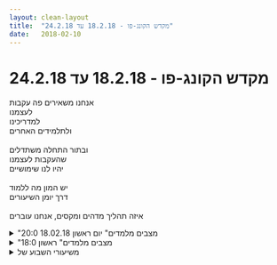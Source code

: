 ```yaml
---
layout: clean-layout
title:  "מקדש הקונג-פו - 18.2.18 עד 24.2.18"
date:   2018-02-10
---
```

# מקדש הקונג-פו - 18.2.18 עד 24.2.18 
אנחנו משאירים פה עקבות<br> לעצמנו<br> למדריכינו<br> ולתלמידים האחרים<br> <br> ובתור התחלה משתדלים<br> שהעקבות לעצמנו<br> יהיו לנו שימושיים<br> <br> יש המון מה ללמוד<br> דרך יומן השיעורים<br> <br> איזה תהליך מדהים ומקסים, אנחנו עוברים

<details>
                    <summary>"מצבים מלמדים" יום ראשון 18.02.18 20:0</summary>
                    שיעורי הרשמי מתחיל בערך ב 19:25<br> הנחיה לחוש את הגוף<br> הנאה מחישת הגוף ואפשור תנועה נעימה<br> <br> תרגול אגרוף הצידה<br> בעיטה לפלג הגוף העליון<br> מכה צידית לאיזור האף<br> בעיטנ נמוכה הצידה<br> <br> להרגיש את הגוף<br> <br> תנועות ראשונות מפורמת חמש החיות<br> דגש על אפשור והנאה מהנשימה<br> <br> בישיבה<br> עיניים פקוחות<br> להיות ערים לסביבה<br> החיצונית והפנימית<br> בלי לחפש פרטים<br> להנות<br> <br> ישיבה קרובה יותר<br> להביט זה בעיניו של זה ולחוש את כח היצירה האחד של השני<br> בעיניים עצומות לחוש את כח היצירה של עצמנו.<br> <br> שיעורי הרשמי מסתיים ב 19:55<br> <br> <br>
                  </details><details>
                    <summary>"מצבים מלמדים" ראשון 18:0</summary>
                    שעת התחלה 17:38<br> <br> המשך עבודה על פורמת סאן צ׳אן 1 <br> הרגשת הגוף.<br> מתיחות וחימום הגוף .<br> זמן שלי, עושה כרצוני פנוי, וחמלה <br> תרגול נוסף של פורמות<br> המשך הרגשת הגוף בפוזציה של שכיבה. העננים היו מרתקים. <br> נגיעה קלה בעבודת אינסוף.<br> <br> ריב הגיע<br> עבודה מיטיבה לי ולסובבים. <br> <br> פורמות, שילוב בקרב. <br> עובדים על פורמה ובודקים מה מתוכה יכול לעזור לי בסיטואציה של קרב. <br> סוגים שונים של קרבות עם התבוננויות שונות.<br> <br> נשימה שני תחומים :<br> נטורל ומנוהל . <br> קרב עם התבוננות בתחומי הנשימה, אין חובה הנשימה תשתנה.<br> <br> איחול להמשך הערב, להנות מהזמן הפנוי שלי. <br> להזכר ולהנות למשך כל השבוע. <br> סיום שיעור 20:00<br> <br>
                  </details><details>
                    <summary>משיעורי השבוע של</summary>
                    
                  </details><details>
                    <summary>> > א' 18.2.2018 - "מצבים מלמדים</summary>
                    כל רמה בתרגילים היום בלטה לי ושירתה אותי מאוד לכשעצמה. בעצם הגדרת מסגרות העבודה היה בשבילי המון, בכניסה אליהן ובשהות בהן היה המון, במה שעשיתי בתוכן והפקתי מהן היה המון, כאילו כל דבר הספיק לכשעצמו ויכולתי להיות שליו לגמרי לגבי מה ש&quot;מעליו&quot;/&quot;בתוכו&quot; (הרגשתי שכבר קיבלתי המון, כך שמה שאקבל ממנו כבר יהיה ערך מוסף), וזה איפשר לי איכשהו להשיג יותר.<br> <br> מתוך החלק הראשון (עם דרור, בגן פייבל):<br> + הסתכלות בהישגים שלי עד כה מנקודת מבט שמאפשרת לזהות אותם (בלי ללכת שולל אחרי זה שמצבי הנוכחי נראה לי כאילו היה ככה מאז ומעולם, גם אם הוטב בהרבה בדקות האחרונות, בשעה האחרונה, בימים האחרונים, וכן הלאה).<br> + הרחבת התפישה שלי את הרגע הלימודי שאני נמצא בו מתחום &quot;השיעור שלי&quot; לרגע שכולל בו את השיעורים של אנשים סביבי, לאו דווקא עכשיו (דרור, בועז, יניב, עדי, אני, ישי, בן – אנשים שמעורבים ברגע לימודי שמשכו בין סביבות חמש, חמש וחצי לעשר, אחת עשרה). שידור טוב לכל מי שנמצא בו.<br> בשלב יותר מאוחר בשיעור חזרתי על התרגיל הזה בנוסח רחב יותר, לגבי &quot;רגע&quot; רחב יותר ואנשים נוספים.<br> אני כתחנת שידור-טוב ניידת בעולם, בכל מקום שאני נמצא בו.<br> + סינרגיה של פורמות וקרב.<br> אנחנו מתרגלים פורמה (אותה פורמה, כל אחד לעצמו איך שהוא רוצה – את כולה, מקטעים ממנה, מה שבא). כשאחד מאיתנו רוצה לתרגל משהו מתוכה בסיטואציית קרב, הוא קורא &quot;קרב&quot; ומגדיר את סוג הקרב, ואנחנו נכנסים לקרב כזה (יצא שהשתמשנו בקרבות מלאים ובקרבות ידיים). כשהוא שבע רצון מההתנסות, הוא מכריז &quot;פורמה&quot; ואת כינוי הפורמה שנתרגל עכשיו.<br> [ההסטה/חבטה מעלה מהפורמה הראשונה, הפתיחה לשני הצדדים מתחילת הפורמה החמישית, ההסטה בזרוע אחת וחבטה בשניה מהפורמה השישית, משיכת השיער/הקודקוד והחבטה מהפורמה השלישית, ה&quot;מסגרת&quot; הזאת מסוף &quot;אגרוף ארוך&quot; הראשונה שדומה ל&quot;נחש&quot; מ&quot;חמש החיות&quot;]<br> + תחומי נשימה כלליים - זה שהגוף מנהל בלי התערבותי (על שלל צורותיו), וזה שיש לי יד בניהולו (נשימה לבטן, תרגילי פראניימה, וכן הלאה). תוך כדי קרב השתמשנו מדי פעם בכינויים שהמצאנו לפני כן, כדי להסב את תשומת ליבנו לאחד מהם (בלי קשר לאופן הנשימה הנוכחי ובלי כוונה להתערב במה שכל אחד עשה באותו רגע - רק תשומת לב).<br> + נקודות תורפה – תוך כדי קרב, ער למפת נקודות התורפה המשתנה אצלו ואצלי, מנצל את אלו שלו, מגן על אלו שלי (או משפר את המפה).<br> הקרבות האלה שימשו אותי כמן מרחב איסוף וניסוי שכזה לדגשים העיקריים שקיבלתי במהלך השיעור עד כה (מה אני רוצה לנסות / במה אני רוצה להתיימן, הנשימה, נקודות התורפה)<br> + הזמן, לשירותי.<br> + עובד של עצמי.<br> <br> מתוך החלק השני (עם יניב ובועז, ליד בית אסיה):<br> + סקירה: מדי שביעות-הרצון הנוכחית של כל אחד מאיתנו, מהתקדמותו עד כה היום בלחימה, תנועה, בריאות, הגשמה, אושר ולמידה. הסתבר ששלושתנו פחות או יותר מסונכרנים בכולם, זה הניח את דעתי שכל אחד מאיתנו יכול לקדם את שלושתנו כרצונו וזה יבוא לכולנו בטוב, ומכאן ואילך כל אחד מאיתנו יכול היה לחטוף את שלושתנו ולקדם אותנו במה שהוא רוצה.<br> + תפיסה והתחמקות בעיניים פקוחות, אחד תופס (בעזרת הידיים), שניים נתפסים (ויכולים להסיט הגעות אליהם בעזרת הידיים, בלי שייחשבו תפוסים). כל תנועונת שהתחמקתי ממנה וכל פיפס זמן שהצלחתי לא להיתפס בו בלטו לי מאוד היום.<br> + &quot;הזזות&quot; ו&quot;הוצאות אל מחוץ לשטח&quot; בין שניים, השלישי צופה ומונה להם שלושים שניות. אינטראקציות מרתקות, במיוחד כשניסינו לסלק זה את זה מתוך השטח. התעכבנו על אופני שליטה-באחר שהתבררו יעילים במיוחד.<br> + אחד קובע לשניים האחרים איזה סוג קרב ינהלו, ובמסגרתו הם מנסים להתנהל היטב עם מפות נקודות התורפה שלהם. (&quot;ידיים&quot; מול &quot;רגליים&quot; היתה סביבה מאתגרת ומועילה במיוחד בשבילי במסגרת הזאת.)<br> + שיפור האושר באמצעות חופש, הנאה, ואיפשור. מי שרוצה יכול להזכיר לנו אחד משלושתם, ולמקד אותנו באיזשהו אופן בתחום הזה. (זמן קצר אחרי תחילת העבודה הזאת בדקתי ומצאתי את עצמי מאושר. תכלס שכחתי בדיוק אז שלזה אני מכוון, והופתעתי. קטעים אתי.)<br> + טכניקות למידה. פשוט הזכרנו טכניקות למידה שאנחנו מכירים, ולפעמים שוחחנו עליהן או הרחבנו לגביהן. [כמה מהן: באיזה תחום אני במיוחד פתוח כרגע, ולהיכנס משם; מה אני נוטה פחות לתרגל או למה יש לי התנגדות, ולהיכנס משם; לנסות להשיג קצת יותר, בכל סיטואציה.]<br> + כל אחד מאיתנו מצא משהו שהוא אוהב ונהנה ממנו, וסיפר עליו.<br> הסתכלנו בהתיימנות שנדרשה לנו כדי להגיע למצב הזה. לא תמיד זה היה ככה בנושא הזה.<br> כל אחד מצא משהו שהיה רוצה לאהוב וליהנות ממנו באותה מידה, וסיפר עליו מנקודת המבט הזאת (בהשראת השיתוף הראשון).<br> כיף מאוד, ואינשאללה מועיל מאוד.<br> <br> מתוך החלק השלישי (עם בועז):<br> + בבדיקה חוזרת של מדי שביעות הרצון שלנו (כמו בתחילת החלק השני), התברר שאצל שנינו חלקם התמלא ובשאר אפשר עוד קצת. גם הפעם היינו כמעט לגמרי מסונכרנים זה עם זה.<br> מצאנו דברים ששיפורם תורם בכל התחומים באופן משמעותי [אני בעמדת הבריאה שלי; עושה את הכי טוב שלי; עושה את חלקי הקטן, ומניח לעולם להמשיך משם..]<br> + לא היה לגמרי ברור לנו מההנחיות, בידי מי סיום השיעור שלנו. עשינו על זה מועצת, והמשכנו בשיעור עוד קצת – עד כמה דקות אחרי עשר, שעה פחות או יותר בטוחה לסגור בה את הבאסטה בעצמנו. (בדיעבד, אולי סיבוב באזור כדי לוודא אם בן וישי לא בשיעור באחת הפינות היה יכול להיות במקום.)<br> + שבע דקות ישיבה בשקט, כשאני חי בשלום עם כל מה שדוחק בי (רעב, אי וודאות, שביעות רצון, אחריות לגורל האומה, מספיק ודי לי) ויודע שאני יכול גם הרבההה יותר.<br> + ברכת שיעור יום ראשון נהדרת לשאר היום ולשבוע שלי.<br> <br> משש וחצי עד עשר ומשהו.
                  </details><details>
                    <summary>> > > > בעצ</summary>
                    לגבי &quot;בדיעבד, אולי סיבוב באזור כדי לוודא אם בן וישי לא בשיעור באחת הפינות היה יכול להיות במקום&quot;,<br> בעצם עשיתי סיבובון כזה, רק שהוא לא כיסה את כל השטח שהיו עשויים להיות בו.
                  </details><details>
                    <summary>> > > > הנחיות סיום השיעו</summary>
                    ההנחיות הסתיימו ב: &quot;...מאתר את השאר &#39;באיזור של בין הבניינים&#39; ואז ממשיך את השיעור של עצמו ושל השאר...&quot;<br><br><table width='70%' cellpadding='0' cellspacing='0' bgcolor='#C6C7C6'><tr><td height='1'></td></tr></table><br><b>מדברים על מדיטציה:</b> <a href="http://forums.tapuz.co.il/meditation" target="_blank">http://forums.tapuz.co.il/meditation</a><br/><br/>לומדים את אמנות המדיטציה: <a href="http://www.ThePracticalMeditation.com" target="_blank" rel=nofollow>www.ThePracticalMeditation.com</a><br/>לומדים את אמנות היכולת: <a href="http://www.MagicalChanging.com" target="_blank" rel=nofollow>www.MagicalChanging.com</a>
                  </details><details>
                    <summary>> > > > > > </summary>
                    או ליתר דיוק (פירוט של כל מחרוזת המלים שחתמה את ההנחיות): &quot;מאתר את השאר &#39;באיזור של בין הבניינים&#39; ואז ממשיך את השיעור של עצמו ושל השאר <b>שם</b>. המיקוד שם הוא &#39;<b>חיים חדשים</b>&#39;.&quot;<br><br><table width='70%' cellpadding='0' cellspacing='0' bgcolor='#C6C7C6'><tr><td height='1'></td></tr></table><br><b>מדברים על מדיטציה:</b> <a href="http://forums.tapuz.co.il/meditation" target="_blank">http://forums.tapuz.co.il/meditation</a><br/><br/>לומדים את אמנות המדיטציה: <a href="http://www.ThePracticalMeditation.com" target="_blank" rel=nofollow>www.ThePracticalMeditation.com</a><br/>לומדים את אמנות היכולת: <a href="http://www.MagicalChanging.com" target="_blank" rel=nofollow>www.MagicalChanging.com</a>
                  </details><details>
                    <summary>> > > > > > > > כן , זה ה"שם</summary>
                    או ליתר דיוק ההדגשה שלו, <b>שם</b>, שגרמה לי להתעכב עליו גם בהקשר הזה.
                  </details><details>
                    <summary>> > > > > > > > > > למה</summary>
                    <br><br><table width='70%' cellpadding='0' cellspacing='0' bgcolor='#C6C7C6'><tr><td height='1'></td></tr></table><br><b>מדברים על מדיטציה:</b> <a href="http://forums.tapuz.co.il/meditation" target="_blank">http://forums.tapuz.co.il/meditation</a><br/><br/>לומדים את אמנות המדיטציה: <a href="http://www.ThePracticalMeditation.com" target="_blank" rel=nofollow>www.ThePracticalMeditation.com</a><br/>לומדים את אמנות היכולת: <a href="http://www.MagicalChanging.com" target="_blank" rel=nofollow>www.MagicalChanging.com</a>
                  </details><details>
                    <summary>> > > > > > > > > > > > כ</summary>
                    אם זה אמור להיות דווקא שם, ייתכן שמישהו אמור למצוא אותנו דווקא שם. ואם מישהו אמור למצוא אותנו דווקא שם, אולי המישהו אמור להתערב לנו בשיעור. ואם אף אחד לא התערב, אולי זה כי לא התערב <b>עדיין</b>.
                  </details><details>
                    <summary>> > > > > > > > > > > > > > </summary>
                    ומה אתה לומד מזה, כשאתה רואה ככה את המחשבות האלה מהצד, ביחד עם השפעת התכתובת שלנו עכשיו וכו&#39;?<br><br><table width='70%' cellpadding='0' cellspacing='0' bgcolor='#C6C7C6'><tr><td height='1'></td></tr></table><br><b>מדברים על מדיטציה:</b> <a href="http://forums.tapuz.co.il/meditation" target="_blank">http://forums.tapuz.co.il/meditation</a><br/><br/>לומדים את אמנות המדיטציה: <a href="http://www.ThePracticalMeditation.com" target="_blank" rel=nofollow>www.ThePracticalMeditation.com</a><br/>לומדים את אמנות היכולת: <a href="http://www.MagicalChanging.com" target="_blank" rel=nofollow>www.MagicalChanging.com</a>
                  </details><details>
                    <summary>> > > > > > > > > > > > > > > > קוים מקבילי</summary>
                    בעיקר נעים לי לזהות (עכשיו, והיה כך גם אז) שהתהייה הזאת לא הוסוותה כלא-חשובה או כחשובה-מדי אלא היתה קו נוסף, גלוי, מקביל, שלא החליף את ההסתכלות שלנו בנו ובשיעורים שלנו בציפייה לאיזה דאוס אקס מכינה - אלא צורף אליה והועיל לה. לא היתה לי הרגשה שללא התערבות &quot;מבחוץ&quot; השיעור שלנו יהיה לא שלם, לו היתה כזאת היתה מן הסתם משמחת ומועילה.. מן גישה ריאלית ומיטיבה שכזאת.<br> ומלבד זה, ספקולציות נעימות. האם היה מועיל לו בדקתי את כל השטח? האם היה מועיל יותר לשאול כשקיבלתי את ההנחיות או לא לשאול? האם היתה צפויה התערבות כזאת והתבררה כלא מתאימה (או לא נחוצה כי ממילא סיפקנו לעצמנו מה שהיתה אמורה לאפשר)? האם זה היה מצב מתוכנן? אם כן ואם לא, איך זה קשור ל&quot;חיים חדשים&quot;? איך זה קשור ל&quot;מצבים מלמדים&quot;?..<br>
                  </details><details>
                    <summary>> > ב' 19.2.2018 - "עוד שיפורים</summary>
                    (בעיקר עם רפאל)<br> <br> <b>סביבות עבודה מרפאות</b><br> דגש שנתנו לעצמנו בהתחלה בקרב ידיים, ומילא כבר את מה שעשינו גם בהמשך השיעור, גם בלי התייחסות מפורשת אליו.<br> <br> <b>האופן שבו אני תופש את עצמי ואת מה שמבקש ריפוי אצלי</b><br> ה&quot;תמונות&quot; השונות שאני יכול להשתמש בהן, והאפקטים השונים שהן יוצרות אצלי. (תמונה מערבית, תמונה סינית, תמונה שנוצרת מנסיוני והיכרותי עם עצמי ועם אחרים..)<br> <br> <b>אני היוצר, אני המנהל</b><br> מנגנון-הניהול שאני משתמש בו; &quot;דמות המנהל&quot; החיצונית והפנימית; שימוש בדמויות אחרות מוכרות לי ובערכים שאני מייחס להתנהלותן; אני כעובד של עצמי; מינימום האיכות הניהולית (תקשורת, רמת אנרגיה, וכן הלאה) שאני לא מרשה לעצמי לרדת ממנה; החופש להיות בטטה (בלי לפגוע ברמה הניהולית הבסיסית); ההתבטאות של האיכות הזאת בכל תחום (למשל בתחומי שש האמנויות) והאופן שבו הם מאוחדים על-ידה..<br> <br> <b>שדרוג תנועתי משמעותי דרך שדרוגון תנועתי ספציפי</b><br> השתמשתי בירידה האיטית אל הקרקע בזמן גלגול כבמכוון.<br> מגיע אל הקרקע בלי להילחם בה בדרך; ירידה דרך צד הזרוע וירידה דרך הכתף; נקודות ייחוס (&quot;נקודת האפס&quot; שלי בעמידה פשוטה, הכיוונים ביחס אליה, הגרוויטציה); המדשאה (המשולשת בדרום גן העצמאות, שמשקיפה על הים – שמאלה מייד מעבר לגשר ולמדרכה) כמזרון ענק ידידותי, שהשיפועים השונים בו משמשים אותי לכל מני נסיונות; גלגולים אחורה בירידה בסיוע הגרוויטציה, ובעלייה בלי הסיוע הזה (סופר מלמד. תפקיד הרגליים, תפקיד הכתף..); התחלה מכריעה כשרגל אחת &quot;שכובה&quot; מאחורי, מכריעה פשוטה (כמו ישיבה בדואית), מעמידה; הצד שאני נוטה לתרגל, והצד האחר ויכולותיו שפחות נחקרו; גלגלונים כשער נהדר לזה – גישות שונות עם הזרוע שמגיעה ראשונה, גלגלונים בירידה (הפחיד בהתחלה), גם לכיוון הפחות מתורגל, כמה אני אוחז בדמות המתגלגלת הזאת ובסביבה, לאן אני מכוון להגיע עם הרגליים..<br> <br> <b>שיפור רמת הקרב שלי</b><br> העלינו פרמטרים לשיפור<br> על שולחן עץ (כולל הספסלים שלו): קרב ידיים, ואז התגוששות שמטרתה סילוק השני לדשא (בזהירות המתחייבת); קרב מלא (כבר לא על השולחן) לבחינת הפרמטרים השונים ושיפורם; שימוש בקרב גם כדי לשפר סיטואציית חיים טעונת-שיפור כלשהי.<br> <br> <b>שיפור היכולת שלי להגשים כל מה שאני רוצה</b><br> אני יכול לחלק את החיים שלי ל&quot;פרוייקטים&quot; ולוודא שאני מזין כל אחד מהם כמו שמגיע לו, משאיר לו / מפנה אליו די אנרגיה. מפה פשוטה ומאפשרת.<br> שינוע פרוייקט &quot;בחירה, הצבה, הגשמה&quot; אישי ומשותף להעלאת רמתנו בזה, כולל תיאום הפעולות הראשונות לשבוע הקרוב.<br> <br> ברכה להמשך היום והשבוע.<br> כולל תנועת הברכה, שהשתמשתי בה כדי להגיש את מה שהשגתי עד כה לי שממשיך הלאה.<br> <br> משבע וחצי עד עשרים לאחת עשרה.
                  </details><details>
                    <summary>> > ד' 21.2.2018 - "מיקוד אנטי-ערפל</summary>
                    <b>עוד שיפורון באמנות ההזמנה</b><br> מרתק לראות התקדמויות משיעור לשיעור (אצלי ואצל אחרים) כשאני חוזר לאותם דגשים שוב ושוב, במקרה הזה &quot;נקודות תורפה&quot; בזמן קרב ידיים מהמקום עם דרור (הסתכלתי בזה ביני לביני, זה לא היה דגש לעבודה של שנינו או משהו)<br> <br> <b>שיפור הראייה</b><br> + האם נדרש לי איזה אֵמון מיוחד ביכולת שלי לשפר את הראייה?<br> לא פחות ולא יותר מכלפי סוגי אִימון אחרים. שיפור הראייה לא יותר מיסטי/לא-נגיש משיפור הגמישות, נגיד - צריך לשפר אותה (נכון), והיא תשתפר.<br> התפישה שלי את הראייה שלי כדבר קבוע או מידרדר שאין לי אפשרות לשפר אותו, היא לא בדיוק שלי - זאת התפישה השגורה בסביבתי כלפי מערכת הראייה, ואימצתי אותה כמו שאימצתי שפע תפישות סביבתיות אחרות.<br> + מערכת שיחסית קל לשדרג אותה, בגלל זעירותה ורגישותה.<br> + יש כל מני שערי כניסה (שיפורים פיזיים, שיפור הטיפול בקלט)<br> + דרושה עבודה עדינה מאוד (למערכת עדינה מאוד), ובפיקוח.<br> + אינטגרציה של תרגילים מועילים, נגישים, מהנים, ביום שלי. למצוא כאלה (למשל זה של להרגיע את העיניים ולהרחיב את שדה הראייה / את המודעות לשדה יותר רחב), ולשבץ אותם (למשל כשאני יוצא מהבית) עד שאין לי צורך בשיבוץ-במיוחד שלהם.<br> <br> <b>שימוש בסיטואציית סוף השיעור ביום ראשון ובטקסט ההנחיות שקדם לשיעור</b><br> א. &quot;סבכנים&quot;<br> משפר את היכולת שלי לזהות סבכנים פנימיים שמציעים לי את עצמם, לפעמים בדמויות מפתות, משכנעות. (תרגיל כיפי לשיפור ההבחנה בתופעה הזאת כשהיא מופיעה אצלי: מישהו נותן הנחייה תנועתית פשוטה, האחרים מעלים ישר שאלות אבסורדיות לגבי זה.)<br> שלב מוקדם שבו אני כבר מזהה סבכן כזה, אבל זה עוד לא בהכרח פוטר אותי מהשפעותיו (למשל - הנחיה שאני מרגיש שמשהו בי מסבך ונותן לה שני פירושים אפשריים). אני יכול להתייעץ לגבי כאלה.<br> שלב יותר מתקדם, שבו כשאני מזהה סבכן שכזה אני אומר לו לא-תודה, או מטפל בו אם זה מועיל - בכל אופן לא קונה את מה שהוא מוכר.<br> <br> ב. כלי עזר<br> + לא מניח לדפוס &quot;מה שקורה בדרך כלל&quot; להפריע לי. (כן, התערבו בשיעורים קודמים שלי. לא, זה לא קשור להנחיות הנוכחיות.)<br> + קורא את ההנחיות בפשטות, בישירות, עם תשומת לב לכל מלה.<br> + מעביר לעצמי את מהותן <b>בשפתי</b>.<br> בלי לשטח אותן, בלי לאבד שום דבר שניסו להעביר - פשוט <b>לא</b> במלים ששימשו לתקשורת ביני לבין מישהו אחר, אלא בשפה האינטימית שבה אני מדבר עם עצמי.<br> ואז הולך על זה - שומט לגמרי את ההנחיות המקוריות ומפעיל אותי באמצעות ההנחיות שלי לעצמי.<br> (את ההנחיות המקוריות אני יכול לשמור לי כרפרנס למקור, שאם שכחתי משהו אוכל לחזור אליהן, כאלה.)<br> + מזהה שמערכת הלימודים פה מתנהלת טוב, לא לוקח עלי תפקידים שהיו מועילים לו התנהלה גרוע.<br> + מתייחס להנחיות לא כאל &quot;האצלת סמכות&quot;, אלא כאל משימות שקיבלתי (לא משנה מטעם מי, מבחינתי הן יכולות להיות ממני).<br> + פועל כיחידה עצמאית שלמה, לפי מטרותי והמשימות שקיבלתי. לומד לזהות &quot;התחשבות&quot; בגורם לא-רלוונטי, ככזו.<br> <br> <b>שימוש בטקסט שאני מכיר בעל פה</b><br> (אם אני מודע.. ..נמצא באיזון)<br> <br> <b>מודעות לאחרים שנמצאים בשיעורים שלהם כרגע</b><br> (בועז ואני ישבנו מתחת לבניין ליד נקודת המפגש, טפטף קצת מפעם לפעם. חגי ואליאור היו ביחד אי שם, ודרור בשלהי השיעור שלו או קצת אחריו)<br> היה כיף לחלוף ליד אליאור וחגי במרפסת העירייה, הם נראו בסביבה שקטה, נעימה.<br> <br> <b>&quot;לנגן על מישהו&quot;</b>, ו<b>&quot;נקודות תורפה&quot;</b><br> כל אחד מאיתנו הפעיל אותנו בשני הנושאים, נתנו לעצמנו את הזמן, ארבע הדרכות נהדרות שיכולות בקלות להימשך ולהתפתח לשיעורים שלמים.<br> <img src="http://www.timg.co.il/tapuzForum/images/Emo70.gif" alt="|!|"> &quot;נגינה&quot;: סימון הוא לא סימון אם הכוונה שעומדת מאחוריו לא ברורה לי; שלוש עוצמות סימון בקרב: &quot;לטיפה&quot;, &quot;טפיחה&quot; ו&quot;מכה&quot;.<br> ציינתי בקול כשלא היתה לי כוונה ברורה כשסימנתי, כשלא הגעתי בעוצמה שהתכוונתי להגיע בה, או כשההגעה שלי היתה רק חלקית כמו שהתכוונתי.<br> <img src="http://www.timg.co.il/tapuzForum/images/Emo70.gif" alt="|!|"> &quot;נקודות תורפה&quot;: מפה חיה<br> במדורג מעבודה מוגבלת בעמידה זה מול זה עד עבודה מלאה בתוך קרב<br> ציינתי &quot;בחרתי מיקום&quot; כשבחרתי לאן להגיע, &quot;בחרתי סימון&quot; כשבחרתי איך להגיע, ואם הגעתי – האם הגעתי כמו שהתכוונתי להגיע.<br> בשלב יותר מתקדם צירפנו את שלושת אלה למלה &quot;עכשיו&quot; (לא בהכרח לציון התקפה שמתרחשת באותה שניה)<br> <img src="http://www.timg.co.il/tapuzForum/images/Emo70.gif" alt="|!|"> &quot;נקודות תורפה&quot;: התקפה עלי היא הזדמנות, ער למפה שלו (בלי תלות בהתקפות שלו דווקא, הן פשוט פותחות אותה)<br> כל הזמן ער לאזורים ספציפיים אצלו (בתי השחי ואזור המפשעה), קולט מייד כשהם נחשפים ומנצל את זה.<br> תקפנו זה את זה בעיקר בשני אופנים מסויימים שבחרנו, שמאלצים את התוקף לחשוף את האזורים האלה.<br> <img src="http://www.timg.co.il/tapuzForum/images/Emo70.gif" alt="|!|"> &quot;נגינה&quot;: טסטים<br> ער למפת האזורים השונים אצלו, לחבטות השונות שרלוונטיות לכל אחד מהם<br> בעבודה מדורגת עד קרב מלא ובתוכו, בזהירות המתחייבת, טסטים על האזורים השונים, תוך ציון מידת ההצלחה להגיע לאן ובאופן שרציתי.<br> <br> <b>שירות, עזרה</b><br> מיטיב עם סביבתי באמת (לא במובן ריצוי שלה)<br> התבטאות החוק &quot;לתת ולקבל&quot; באמנויות השונות<br> שירותים לא בהכרח גלויים או קלים לאיתור (easter eggs)<br> <br> מקצת לשבע עד עשר וקצת.
                  </details><details>
                    <summary>> > ה' 22.2.2018 - "מותר להרפות</summary>
                    <b>אני והסיפור שלי</b><br> <br> <b>תרגול קצרצ&#39;יק של אמנות הלחימה בשטח צר ונמוך</b><br> השתמשתי בלמטה של מתקן משחקים בגן שהיינו בו. זה הספיק בעיקר לתת לי כמה לידים מועילים.<br> <br> <b>שקט</b>:<br> <br> <img src="http://www.timg.co.il/tapuzForum/images/Emo70.gif" alt="|!|"> שימוש בשקט בהשראת השימוש ב-force.<br> <br> <img src="http://www.timg.co.il/tapuzForum/images/Emo70.gif" alt="|!|"> מוצא את השקט בהכל ובכל דבר, מתעגן בו, מתחבר אליו, נעטף בו..<br> מוצא את מה שאינו שקט, ומבחין בשקט באמצעותו (ביחס אליו, בו, סביבו..)<br> <br> <img src="http://www.timg.co.il/tapuzForum/images/Emo70.gif" alt="|!|"> מוצא את השקט בדברים מסויימים (בגוף, בחיים, בשאיפה אלי, בנשיפה ממני, במה שאני מקרין..)<br> <br> <img src="http://www.timg.co.il/tapuzForum/images/Emo70.gif" alt="|!|"> סטירות מהחיים<br> לא חייב אותן, יכול להתנהל בכוונה כך שאקבל מה שנועדו לתת גם בלעדיהן.<br> <br> <img src="http://www.timg.co.il/tapuzForum/images/Emo70.gif" alt="|!|"> לא מזיק לעצמי<br> גם לא באמצעות אי-עשייה מזיקה, איפה שיש כזאת.<br> <br> <img src="http://www.timg.co.il/tapuzForum/images/Emo70.gif" alt="|!|"> מתוך העיגון שלי בשקט, שם לב לדברים בי שמזמנים רעש (על תצורותיהם השונות).<br> <br> <img src="http://www.timg.co.il/tapuzForum/images/Emo70.gif" alt="|!|"> גישה ישירה<br> המסע אל השקט לא חייב להיות ארוך ודרך כל בלגן אפשרי.<br> התמסרות לשקט, אהבה אותו, מייתרות את הצורך בחלק מהרעש שנועד לקרוא לי אליו.<br> <br> <img src="http://www.timg.co.il/tapuzForum/images/Emo70.gif" alt="|!|"> דימוי וחווייה<br> ה<b>דימוי</b> השגור של שקט כייצוג של מוות ושל רעש כייצוג של חיים, הפוך לאיך שהם <b>נחווים</b>:<br> שקט עמוק, מכיל את כל האפשרויות והקולות, מאפשר חיים..<br> רעש שטוח, כאוטי, מייסר, חסר-חיים..<br> <br> <img src="http://www.timg.co.il/tapuzForum/images/Emo70.gif" alt="|!|"> הכל בא מהשקט וחוזר אליו.<br> הכל נובע מהשקט (גם רעש: מה שנובע ישירות מהשקט, עדין ומודע מאוד; מה שנובע מתוך זה - כבר גס יותר; מה שנובע מזה - עוד יותר גס, וכן הלאה עד שיא הרעש).<br> והכל מוביל אל השקט ונבלע בו.<br> <br> <img src="http://www.timg.co.il/tapuzForum/images/Emo70.gif" alt="|!|"> שער לשקט:<br> <br> משתמש בשלשה -<br> 1. שם לב לשקט<br> 2. שם לב למה שאינו שקט<br> 3. שער חווייתי שמתאים לי עכשיו.<br> <br> שערים אפשריים:<br> שם לב לזה שמה שאינו שקט לא נובע מבחירה שלי<br> שם לב לזה שמה שאינו שקט, נמס בשקט<br> שם לב לזה שבמה שאינו שקט, יש סבל<br> ..<br> <br> בשיבוץ השער, אני לא נופל למלכודת של משחק בכיסאות מוזיקליים בין שערים שונים או חיפוש ומציאת כל מני שערים יפים, בלי להיכנס באמת דרך אף אחד מהם.<br> אני צריך רק שער אחד. מוצא את זה שהכי קרוב אלי ועושה את העבודה בשבילי, ונכנס בו בלי חוכמות.
                  </details><details>
                    <summary>"מצבים מלמדים" - ראשון 20:0</summary>
                    תרגול פורמות כשבכל פעם אני עובד עם נושא אחר.<br> נגיעה ב-4 תחומים: בריאות, לחימה, אושר והגשמה.<br> בריאות – חישת הגוף, הנאה מהנשימה<br> לחימה – השתפרות בחבטה בודד.<br> אושר – תשומת לב לסביבה החיצונית, הנאה ממנה.<br> הגשמה – להרגיש את כוח היצירה של האחרים. להרגיש את כח היצירה שלי.<br> <br> כיצד להביא איכויות מהשיעור ליום יום שלי? בעבר התמודדתי על שאלה דומה: כיצד להנגיש את הקונג-פו שלי ליום-יום. אחד הדברים שעלה הוא ליצור לעצמי שתי נקודות נוספות במהלך השבוע שאנסה לשלב בתוכן את אותן איכויות. עלה גם הפעם הדימוי של גל - ליצור עוד כמה גלים של איכות.<br> <br> בדיקה של כמה השלמנו בכל אחת מ – 6 האומנויות ביחס לכמה הייתי רוצה להשלים בשיעור הזה.<br> ציון של 1-10. רובם היו בין 5-7.<br> כל אחד יכול לקחת את המושכות מתי שהוא רוצה ולאמן את שלושתינו במה שהוא בוחר: <br> סדרה של תרגולי לחימה עם דגש על סימונים לנקודות תורפה.<br> תפיסה והתחמקות בעיניים פקוחות עם הזזות.<br> הוצאה של מישהו משטח מסויים.<br> 3 פוינטרים: הנאה, איפשור וחופש. מי שבוחר על איזה באיזה מהשלושה מתמקדים יכול להנחות את שלושתינו.<br> למצוא משהו שאני אוהד לעשות ולשתף את האחרים. לראות שהדבר הזה לא היה לנו תמיד אלא החל מתישהו. לבחור משהו אחר שאנו רוצים להינות ממנו ולשתף<br> היזכרות ושיתוך בטכניקות או טיפים הקשורים ללמידה. שניים שאני זוכר: להיות פתוח ללמידה, להפריד בין העשייה שלי להנחיה שיצרה אותה. <br> בדיקה נוספת של כמה השלמתי בכל אחת מהאומנויות. כמעט בכולם הגעתי ל-10 והשאר 9.<br> דיון קצר על היכולת להתקדם בכל התחומים בלי קשר למה שאני נוגע בו.<br> 7 דקות של שקט<br> ברכה להמשך ערב ושבוע נעימים ומוצלחים.<br> <br> שיעור עשיר ונהדר! תודה!<br>
                  </details><details>
                    <summary>שעור קונג פו שלי יום ב' 19.2.2018 בק</summary>
                    משתתפים ומנחה: אינגריד<br> נק&#39; מפגש: הגבעה בפארק הרצליה עם מכשירי ההתעמלות<br> התחלת השיעור: 6:30<br> סיום שעור: 8:05<br> <br> עד שעה 7:06:<br> אימון פיזי בפארק – עם דגש על נוכחות פיזית ותשומת לב לכל תנועה, ביצוע תנועות עם כוונה ותשומת לב לכל פרט, תוך עצירת הרעש בראש.<br> -&nbsp;&nbsp;&nbsp;&nbsp;דילוגים מסוגים שונים עם דגש על קלילות.<br> -&nbsp;&nbsp;&nbsp;&nbsp;תרגילי &quot;תרום חימום&quot;: קפיצות סיבוב וכו&#39;, עד לתרגול בעיטות מסוגים שונים, כולל כפיפות בטן. מאוד נהניתי מקפיצות הסיבוב שלי, היה טוב לראות כמה השתפרתי.<br> -&nbsp;&nbsp;&nbsp;&nbsp;גמישות עצמית<br> בשעה 7:07 חזרתי הביתה, הגעה: 7:12.<br> עבודה באמצעות המחשב:<br> עבודה עם הטקסט הזה: <a href='https://www.facebook.com/notes/1127209197371047<br> 3' target='_blank' style='color:blue;'>https://www.facebook.com/notes/1127209197371047<br> 3</a> צורות קריאה:<br> 1.&nbsp;&nbsp;&nbsp;&nbsp;שימוש חוזר בהפסקה/עצירה/הפוגה בת מספר שניות, לצורך הרפיה והטמעה. <br> 2.&nbsp;&nbsp;&nbsp;&nbsp;הרפיה ושימת לב לתנוחה, שהינה נעימה ותומכת.<br> 3.&nbsp;&nbsp;&nbsp;&nbsp;פשוט ליהנות (מהקריאה).<br> <br> קראתי את השורה הזו ואני נותנת לה להדהד בתוכי, מתבוננת בכך שרוב הזמן אני נוטה לקרוא ברפרוף – וכתוצאה מזה הרבה פעמים מחמיצה פרטים משמעותיים – ביחוד בהודעות של בן &#61514;.<br> מתרגלת את ההפסקה מדי שורה ומגלה שזה נחמד. <br> &quot;הבה נראה, למשל, איך זה מרגיש לעשות הפסקה של מספר שניות מהקריאה, בדיוק אחרי הנקודה הזאת:&nbsp;&nbsp;.&quot;<br> אני מגלה שאני יותר מרשה לעצמי לנשום.<br> &quot;בואו נעשה זאת שוב, כשאנחנו מקפידים הפעם על עוד יותר מקצועיות ומיומנות, בהשתמשנו בין היתר בהפניית המבט לכיוון אחר למספר שניות ומודעות אל השלווה (ו/או אל הלחץ המתפתח בקרבנו להמשיך לקרוא...) עכ-שיו: .&quot;<br> הצלחתי, ואפילו בקלות הפעם. סוף כל סוף אפשר לנשווום! כלומר א-נ-י מרשה לעצמי לשנום.<br> ועוד עצירה – עוד יותר כיף!<br> &quot;יש אנשים, אגב, שכל-כך לכודים בתוך מנגנון הקריאה המרפרף, עד שאין באפשרותם לעצור כלל מרצונם החופשי, מרגע שלחצו על ”play“. רק אם מתעוררת בהם לפתע הידחות כלשהי (מהטקסט) או הימשכות כלשהי (למשהו אחר), יכולה קריאתם להיפסק. עבורם משמעותי אפילו עוד יותר לעצור עכשיו, להתחיל לקרוא מחדש את המאמר הזה ולתרגל באדיקות מעמיקה את הכתוב בו. זה ממש יכול להתגלות כעניין משנה-חיים.&quot;<br> אני כנראה שייכת לקבוצה הזו – כך לפחות בעבר. <br> אני נזכרת יותר ויותר שכבר קראתי את הטקסט הזה ועבדתי איתו בעבר ואני חשה כמה התקדמתי מאז. יש עוד הרבה דרך לפני עד שאהיה חופשיה לגמרי.<br> שיפרתי ושדרגתי את הנינוחות שלי, מעט שיניתי תנוחת ישיבה.<br> &quot;מתרווחים, קוראים, בקצב שלכם, נהנים מהנשימה שלכם, מהצלילים שמסביב.”<br> &quot;בקצב שלכם&quot; – זהו המפתח עבורי. בקצב שלי. כשאני קוראת בעברית, עד היום נותר בי מאמץ ומתח – בעורף, בכתפיים, כאילו מלחיצה את עצמי להזדרז, להתקדם מהר יותר כדי לעמוד בקצב הקריאה של מי גדל פה ולמד קרוא וכתוב בישראל. אז אני לא וקצב הקריאה שלי איטי יותר ואני עדיים חשה צורך להתנצל על כך. אולי הגיע הזמן לשים לזה סוף, להפסיק להתנצל ולהתבייש ופשוט לקרוא בשלווה בקצב שלי וליהנות. אהפוך את זה למטרה מודעה עבורי בשבוע הקרוב.<br> &quot;שימו לב שאינכם מתאמצים לשווא. האם עיניכם רפויות ונחות, לדוגמה? או שאתם מדמיינים שעליכם לאמצן בכדי לקרוא? אפשרו לעיניכם להיות שרויות במנוחה נעימה, כולל לשרירים העדינים שמסביב לעפעפיים.&quot;<br> זוכרת היטב שכבר קראתי את הקטע הזה – לפני כשנה. השתמשתי בו באופן ממוקד כדי להוריד מאמץ בקריאה שלי והצלחתי לשפר בצורה ניכרת את אופן הקריאה שלי, להשתחרר ממאמץ יתר בעיניים. אני נהנית מהשדרוג הזה עד עכשיו וחשה אותו בעבודה. לנעשה כבר שכחתי עד כמה הייתי מאמצת את העיניים שלי בקריאה – והרי אני מבלה יום יום מול מחשב בקריאה, משך שעות רבות. עכשיו אני יכולה לעבור לרמה חדשה של שדרוג הורדת מאמץ בעיניים והוספת הנאה.<br> &quot;תגלו שהראיה משתפרת וגם הקריאה משתפרת.&quot; – נכון. הקריאה שלי אכן השתפרה מאוד. <br> &quot;לנקודה נפלאה זו אפשר להגיע דרך המיומנות השלישית (“פשוט ליהנות“) כמו גם דרך המיומנות השניה (“הרפיה ושימת לב לתנוחה, שהינה נעימה ותומכת“).&quot;<br> ___________________________________________________________<br> הפעולות השלישית בשיעור:<br> התקדמות ביישום התשובה הזאת : <a href='http://www.tapuz.co.il/communa/ViewmsgCommuna.asp?Communaid=1718&msgid=57018570<br> <br> התחלה' target='_blank' style='color:blue;'>http://www.tapuz.co.il/communa/ViewmsgCommuna.asp?Communaid=1718&msgid=57018570<br> <br> התחלה</a> מחדש<br> <br> מאת: בן טל-שחרו&nbsp;&nbsp; 07/02/18 | 14:05<br> <br> &quot;התחלה מחדש&quot; היא מעין צורה של Refresh.<br> היא יכולה להתבצע בכל עת.<br> היא יכולה להיעשות מיומנת יותר ויותר.<br> ככל שאת משתמשת בה יותר ומשתפרת בה יותר, כך את מגלה שהיא שימושית יותר ומשדרגת יותר.<br> בתנאי שהיא נעשית נכון יותר ויותר.<br> היא נעימה מאוד, גם.<br> ואז, בשלב כלשהו, תגיעי למצב שהיא ממש מלמדת אותך להיות כל הזמן במצב הזה.<br> בשלב זה, יתכן שתגלי, שהמצב הרגיל שלך, הוא כמו ה-Refresh של פעם.<br> ושה-Refresh הנוכחי שלך, הגיע לרמה חדשה לחלוטין.<br>  עבדתי עכשיו עם &quot;טקסט משמעותי&quot; שבן כתב באוקטובר 2016.<br> תוך כדי קריאה התחלתי להיזכר שכבר עבדתי איתו בעבר, אולי אפילו פעמיים.<br> נזכרתי בחוויה שלי מלפני פחות משנה, ונוכחתי לראות כמה התקדמתי מאז.<br> אני כבר לא חשה מאמץ ולחת בעיניים מעצם הקריאה המרובה שלי.<br> אני מרבה לקרוא מדי יוםפ ונהנית.<br> אבל אני עדיין לקוה בקריאה מרופרפת - בעיקר כשאני קוראת בעברית, כיוון שעד היום ישנו פער בין מיומנות הקיראה שלי בשפות הצרפתית/גרמנית/אנגלית לעומת הקריאה שלי בעברית. ושמתי לב עכשיו שעדיין רובץ עלי הלחץ &quot;להשיג&quot; את דוברי העברית הילידיים ולקרוא באותה המהירות - וכתוצאה מזה אני מרפרת ומפספסת חלק מהתוכן, ובנוסף גם לא נהנית מעצם הקריאה בעברי כי זה מאמץ לא נעים. <br> אז אחרי שאני יכולה לראות כמה השתדרגתי מבחינות אחרות, אתחיל עכשיו לשים לעצמי למטרה להתשחרר מ&quot;עול התחרות&quot; הדמיונית שלי ואעבור לקרוא בקצב שלי וליהנות גם כשאני קוראת בעברית.<br> מרגישה העפלתי לפסגה חדשה!!! <img src="http://www.timg.co.il/tapuzForum/images/Emo13.gif" alt=":-)">
                  </details><details>
                    <summary>> > "התפתחות עדינה</summary>
                    שם הקוד לשעור של יום ב&#39; 19.2.2018 הוא: &quot;התפתחות עדינה&quot;
                  </details><details>
                    <summary>שני 20.2.17 "עוד שיפורים</summary>
                    אימון כיפי ומקדם.<br> <br> ניפוץ אשליות ביחס להתגוננות בפני חבטות. לפעמים אני חושב שהצלחתי להתחמק מחבטה, כאשר אם היתה התכוונות לתוקף לפגוע בי, ההתחמקות/ הגנה שלי (שחשבתי שהצליחה) לא היתה אפקטיבית באמת.<br> <br> עבודה על הנ&quot;ל בסביבה של קרב כאשר אם אחד מאיתנו מזהה שהוא סימן חבטה מנטרלת (שאם היתה נוספת לה כוונה לפגוע היתה מפסיקה את הקרב) אז הוא עוצר את העבודה. היו הרבה עצירות :)<br> <br> להגביר את התשוקה שבעשייה ביום יום. <br> <br> עבודה עם התחברות לאנרגיות ריפוי. <br> <br> מ 19:50 עד 21:50. גרוסו מודו.
                  </details><details>
                    <summary>> > צ.ל. 19.2.1</summary>
                    
                  </details><details>
                    <summary>יום שני 19.2 "עוד שיפורים</summary>
                    &quot;אור לבן, הראייה שלי, הראייה שלהם, להינמס&quot;<br> <br> החל בשעה 19:30, הסתיים בשעה 21:48<br> <br> עקבות: <br> העמקה לתוך האנרגיה של הגוף,<br> ניקוי רשתות הנשימה באור רך והגברת המודעות אליהן<br> לשבת בתוך האנרגיה, להניח לה לבעור בי בנעימות<br> <br> הבאת המודעות והאנרגיה לסביבת עבודת זוגות, האפקט דרמטי. תזוזה טובה וקלילה יותר. מוגנות רבה יותר. שליטה רבה יותר בקרב. אין התנשפויות. להעמיק עוד בזה. <br> <br> מועיל: התייחסות להחטאות קרובות כאל פגיעות.<br> <br> ראייה ערנית משנייה לשנייה של מה קורה, והרבה תשומת לב אל המוגנות שלי. לקלוט יותר, לראות יותר.<br> <br> התייחסות אל ההגנה לא מחבטה מסוימת אחת, אלא על פני כל מה שהאיבר הזה יכול לחולל באזור מסוים. הגנה על גושים גדולים יותר, תפיסתית. <br> <br> לא להסתפק בחמיקות שמחזירות אותי אחורה למצב של שוויון. להתחיל לעבוד על תגובות שמאפשרות יתרון מיידי.<br> <br> לקיחת טווח בטיחות גדול יותר בחמיקות.<br> <br> סימולציות קרב כמצב שאיננו מאפשר מושג אמיתי של מה שקורה בסביבה שבה מישהו באמת מנסה לפגוע בך. האשליה הנפוצה ההפוכה: אם הייתי מתכוון באמת, זה היה קורה. <br> <br> עוצמת חבטה כפונקציה של כוונה. <br> <br> העלאת התדר של הגוף, והנחה לסימפטומים מסוימים להתמוסס אליו.<br> <br> ראייה של עצמי עובד ומתנהל ביום יום שלי עם יותר תשוקה.<br> <br> אחלה שיעור, תודה!!!
                  </details><details>
                    <summary>> > אהבת</summary>
                    &quot;ניקוי רשתות הנשימה באור רך והגברת המודעות אליהן&quot;<br> וגם &quot;לשבת בתוך האנרגיה, להניח לה לבעור בי בנעימות&quot;<br> <br> מהקריאה כבר התחיל בי רצון להרגיש את זה.
                  </details><details>
                    <summary>> > > > אולי אפשר להרחי</summary>
                    ניקוי רשתות הרשימה והגוף כולו הגוף כולו באור רך...
                  </details><details>
                    <summary>> > > > > > בכיף</summary>
                    ישבתי והתמקדתי בנשימה, בבית החזה, בגב, בריאות. <br> בשלב מסוים צף מעין דימוי של רשת מעברים של אוויר בתוך הריאות. לא דומה כל כך למה שרואים בספרים שיש בתוך הריאה. הדימוי הזה הורגש פיזית. תפקד כמו מין ממשק ביני ובין הגוף. נגעתי בו בעדינות וברכות עם הכוונה שלי, עם האור שבו העמקתי לפני כן.
                  </details><details>
                    <summary>> > > > > > > > מגניב ומלא השראה</summary>
                    
                  </details><details>
                    <summary>> > אהבתי לקרו</summary>
                    מאוד נהניתי לקרוא את הרשימות שלה, למדתי מהן דברים מועילים.<br> מודל להתייחסות לגוף, לתרגול, לנשימה, לאנרגיה - שכולם מאוד רלוונטיים עבורי.<br> נפלא!
                  </details><details>
                    <summary>יום שלישי 21:30 21.2.2018 "בחירת איכות</summary>
                    הייתי בנק&#39; המפגש כבר זמן רב לפני השיעור הרשמי. ניסיתי לעבוד על כל מיני דברים שקשורים לתודעה... לא הצלחתי להתרכז, ברח לי הריכוז... מן Block כזה, למרות שרציתי לעבור על החומרים האלה. בתוכי רציתי משהו אחר ולא ידעתי אפילו בדיוק מה. שכבתי, ישבתי, שיניתי תנוחת גוף, ניסיתי להיות ער יותר לתחושת הגוף כדי לשפר את הריכוז והמדיטציה. לא ממש הצלחתי. הייתי מוטרד חצוי ומסועף. מן חוסר מודעות עמוק, מצב של שינה... ערפל... חוסר יכולת לראות ולעבוד אל מעבר לכך. כל נסיון חציה נתקל בירידת אנרגיה, עד שבחרתי לעזוב את זה ולקנות עוגיה בסופר, ולחזור בזמן לשיעור הרשמי.<br> <br> בשיעור הרשמי גם לא היה לי קל במיוחד, התחלתי אותו עם לחץ עצום... חרדה, כיווץ, עקב מחשבה מאד מלחיצה שהתחילה ממש לפני תחילת השיעור. היה לי קשה לבצע את התרגילים הראשונים של הרפיית העיניים ושימת לב לכל מיני איכויות. באיזה שהוא שלב ניסיתי למרות הלחץ האדיר <b>כן</b> לנסות להרפות את הגוף ולנשום אל כולו, למרות המחשבות האובסיסיביות והלחץ הגדול וחוויתי בזה הצלחה אדירה של כמה שניות. כן, כמה שניות, אבל זה הרבה הרבה יותר ממה שיכולתי אי פעם כנראה. זאת הייתה פשוט החלטה, החלטה מודעת לנסות אחרת. זה דרש ממני החלטה מאד חזקה וגיוס של משאבים פנימיים רבים... וזה היה טוב. ואז שוב הלחץ חזר ושוב לא יכולתי והיה לי לא נעים וניסיתי להתמודד עם המצב הזה בעזרת היזכרות בכל מיני נקודות מועילות, מדיטציות, חיפוש... וגם זה עצמו ממש לא היה נעים, המאבק הזה, ההתנגדות. בין שאר ההתייחסויות הפנימיות שלי למצבי ניסיתי גם לאפשר לעצמי להיות ולהרגיש, ואפילו זה עצמו נחווה כסוג של מאבק.<br> <br> היה לי לחץ ללמוד בשיעור, לנצל אותו, לעשות את התרגילים... משהו לא נעים כזה. פחד להפסיד חומר, להפסיד לימוד. לא ללמוד, להיות תלמיד פחות טוב... שזה לא יגיע אליי שוב אם אפסיד... זה לא הועיל למצבי. נזכרתי בתלמידים שלוקחים את השיעור הרבה יותר בקלילות ממני וניסיתי ללמוד מזה קצת. איך זה יכול להיות טוב גם עבורי.<br> <br> בשלב מסויים פשוט הרפיתי מכל זה, הצלחתי פשוט להרפות מכל ניסיון ונהייתי קשוב למה שאני באמת רוצה לעשות עכשיו. וכמובן... מה שרציתי היה לתרגל את החומרים בשיעור... ולהנות מזה... הצלחתי במידה רבה ואני רושם את זה כהישג קטן לפניי.<br> <br> היה לי חשוב לרשום את כל זה כשזה עוד &quot;טרי&quot; ולפרט על הלך הרוח שלי בשיעור ועל הקשיים שלי ולכן אני כותב את זה כאן בלי לכתוב את החומרים שהועברו בשיעור (שזה... כנראה... משני בחשיבותו? כנראה)<br> <br> יש שיעורים שלאחריהם (או במהלכם) האנרגיה גבוהה, התחושות טובות ומרוממות, כאילו שומעים מוזיקת נצחון שכזו. ויש שיעורים, כמו זה, שבהם הניגון הפנימי הוא סוג של מעוך שכזה, חסר טעם חיות ומעוף. לא לגמרי, אבל לא כמו שאני רוצה שיהיה. אם אני שמח ש&quot;סוף סוף זה נגמר&quot; (במקום מסויים) או ש&quot;פיווו... זה נגמר וצלחתי את זה&quot;, זה לא סימן טוב בכלל.<br> <br> אז עוד על תוכן השיעור והחומרים שהיו ביו בתגובה להודעה זו, בזמן הקרוב...
                  </details><details>
                    <summary>> > מאיר שנייד</summary>
                    <a href=https://www.youtube.com/watch?v=ieiklofaz_w target=_blank style=color:blue>סיפור יוצא דופן</a> על אדם שהיה כמעט עיוור לחלוטין ומחזיק כיום ברישיון נהיגה (הסיפור הובא בשיעור)
                  </details><details>
                    <summary>> > > > קישור תקין</summary>
                    <a href=https://www.youtube.com/watch?v=ieiklofaz_w target=_blank style=color:blue>https://www.youtube.com/watch?v=IeIklOfaz_w</a>
                  </details><details>
                    <summary>> > > > > > הקישור הזה תקין. תודה על הסרטון המופלא</summary>
                    פשוט להעתיק ולהדביק בשורת הכתובת של הדפדפן.<br><br><table width='70%' cellpadding='0' cellspacing='0' bgcolor='#C6C7C6'><tr><td height='1'></td></tr></table><br><b>מדברים על מדיטציה:</b> <a href="http://forums.tapuz.co.il/meditation" target="_blank">http://forums.tapuz.co.il/meditation</a><br/><br/>לומדים את אמנות המדיטציה: <a href="http://www.ThePracticalMeditation.com" target="_blank" rel=nofollow>www.ThePracticalMeditation.com</a><br/>לומדים את אמנות היכולת: <a href="http://www.MagicalChanging.com" target="_blank" rel=nofollow>www.MagicalChanging.com</a>
                  </details><details>
                    <summary>> > > > > > > > </summary>
                    
                  </details><details>
                    <summary>> > > > קישור תקין, נסיון 2</summary>
                    <br><br><font color='maroon'>כתובות אינטרנט נלוות:</font><br><a href='https://www.youtube.com/watch?v=IeIklOfaz_w' target='_blank'>מאיר שניידר</a>
                  </details><details>
                    <summary>> > > > וואו, זה מדהים, תודה!</summary>
                    
                  </details><details>
                    <summary>יום שלישי 20.02.2018 9:0</summary>
                    אימון בו התלווינתי נפשית ורגשית מרחוק (כלומר נזכרתי בשיעורים שהתקיימו השבוע לפי יומן השיעורים וחשבתי על אנשים שעוברים את האימון הרשמי או לפחות יכול להיות שעוברים את האימון הרישמי במקביל אלי)<br> היה שיעור עם כניסה ויציאה לתנאים פיזים מיוחדים (תינוק בוכה) <br> עבדתי על כוחות הלימוד: לימוד מהיר כברק מסוכם מרוכז מהותי ומשנה (טרנספורמטיבי)<br> כוחות הריפוי: ריפוי של הגוף , ריפוי הדדי שלי ושל מי שאיתי, תשומת לב לגוף<br> חידוש,שינוי.<br> שזירת חוטים קטנים של שינוי&nbsp;&nbsp;מתחילת השיעור&nbsp;&nbsp;ועד סופו בערך בעשר וחצי 11
                  </details><details>
                    <summary>> > כדאי לציין "שיעור בלתי רשמי" בנושא א</summary>
                    צירוף מלים מבהיר אחר.<br><br><table width='70%' cellpadding='0' cellspacing='0' bgcolor='#C6C7C6'><tr><td height='1'></td></tr></table><br><b>מדברים על מדיטציה:</b> <a href="http://forums.tapuz.co.il/meditation" target="_blank">http://forums.tapuz.co.il/meditation</a><br/><br/>לומדים את אמנות המדיטציה: <a href="http://www.ThePracticalMeditation.com" target="_blank" rel=nofollow>www.ThePracticalMeditation.com</a><br/>לומדים את אמנות היכולת: <a href="http://www.MagicalChanging.com" target="_blank" rel=nofollow>www.MagicalChanging.com</a>
                  </details><details>
                    <summary>רביעי 21.2.18 בוקר ״בלי לחץ</summary>
                    מרחב מקדים - איכות טובה מאד, שילוב של תנועה ומיקוד. עמדה פנימית מועילה - השיעור שלי התחיל ואני מעניק לעצמי ריכוז מיקוד והנאה בהתאם (בוחר להשתמש בעמדה הזו גם עכשיו בעת השארת העקבות)<br> שינוי מיקום לבריכה בגינת דובנוב. המצב הגופני שלי בימים האחרונים מעט ירוד. מרגיש מכווץ ומקורר, על גבול החולה. מרגיש את החולשה אבל גם את האנרגיה והחיוניות שנמצאת מתחת. <br> תרגול של החזקת הכרית לאינגריד בעת תרגול בעיטת סיבוב. מתאים לרמת האנרגיה שלי. מתרגל את הספיגה. למידה מתוך התבוננות באינגריד. הרבה מידע עובר אליי. תנוחת רגליים, החזרת רגל לאחר בעיטה, בשלב מסוים אנחנו מתחלפים ואני יכול לנסות ליישם. מעניק לעצמי את הרשות לעבוד בקצב שנכון לי. <br> עבודה עצמית ובהמשך קרב סיוף עם רמי, יד אחת ושתי ידיים. מאפשר לעצמי לא להתאמץ, משחרר חשיבה, מאפשר לגוף להוביל את העבודה. נותן למה שמגיע לעלות. מרגיש את החיוניות שעולה ומגיעה מתוך המיקוד בתנועה וההנאה מהעבודה. בודק עבודה מול רמי המתחיל, רמי שנמצא בדיוק ברמה שלי, רמי אמן הלחימה האולטימטיבי. מתבונן האם ואיך זה משנה את הגישה, הביצועים, ההנאה מהעבודה. מזהה שכולם באמת נוכחים שם. <br> תרגול חמש החיות. הנחיות פנימיות שלי, אין נכון לא נכון, מיקוד. אפשור אנרגיה מהקרקע להעצמת ההנאה והתחושה שלי. שמש נעימה בין העצים. האויר רענן. תרגול קסום ומהנה. <br> עבודה פנימית, שינוי מיקום שלי ושל רמי, עבודה פנימית בשמש. שיחה חופשית, ארומה. עדינות, קשב, שפע של מידע פשוט מגיע אליי באופן מהנה וחסר מאמץ. מפות ידע, קשב והענקת הובלה לאני הפנימי, הנתיב הייחודי של כל אחד מאיתנו, חבל להשוות, כדאי להעזר. <br> סיום שיעור 09:04 <br>
                  </details><details>
                    <summary>"בלי לחץ" – שעור יום ד' 21.2.201</summary>
                    שעת הגעה: 6:25&nbsp;&nbsp;שעת סיום השיעור שלי: 8:05<br> משתתפים: אינגריד, שני, יואב, רמי<br> מנחה: בן<br> <br> לסיכום: היה שיעור מוצלח ומשמעותי במיוחד עבורי. העמקתי בו את אומנות תשומת הלב לגוף שלי.<br> <br> היה שיעור מאתגר פיזית.<br> הגעתי ראשונה לנק&#39; המפגש, היה כיף. הרגשתי נוכחת ובקשב לגוף שלי, ביצעתי כמה פעולות פיזיות כדי לחמם את הגוף ולהעמיק את הנוכחות שלי. דילוגים, גמישות וא&quot;כ מדיטציה בישיבה. בינתיים יואב הצטרף ונוכחותו העשירה את החווייה שלי. השוותי את המקום הזה על המדרכה ליד המשכן לאומנויות הבמה, מול הקריה – הרבה יותר נעים מפארק הרצליה – בעיקר מפני שבאותה השעה ליד הקריה כמעט ריק ואילו פארק הרצליה מוצף באנשים שבאים לרוץ או לצעוד. גם הנוכחות של בן ושני בצד השני של הצומת העשירו את החווייה שלי.<br> השיעור הרשמי התחיל בכך שבן הנחה את יואב ללכת לגן דובנוב ליד הבריכה ולאחר כמה שניות הוא הנחה אותי ללכת לגן דובנוב גם אני, תוך כדי שאיפה למלא אחר 3 מטרות:<br> 1-&nbsp;&nbsp;&nbsp;&nbsp;להגיע לפני יואב (מיד קמתי ולקחתי עלי את התיק כדי שלא לבזבז זמן.<br> 2-&nbsp;&nbsp;&nbsp;&nbsp;לשים לב לגוף שלי<br> 3-&nbsp;&nbsp;&nbsp;&nbsp;לשמור על הבטיחות שלי<br> <br> מיד יצאתי בריצה לכיוון רחבת המשכן לאומנויות הבמה כדי להגיע לפני יואב. דילגתי על המדרגות בשלשות ושמתי לב שהגעתי למאמץ גבולי מבחינת היכולת שלי באותו הרגע ושכמעט מעדתי. הגעתי למעלה בשלום מתנשפת מאוד ועברתי להליכה זריזה כדי להרגיע את הנשימה. הורדתי לחץ כדי לאפשר לגוף שלי להתארגן והלתרווח מחדש. הגעתי לפני יואב.<br> בגן דובנוב חיפשתי בנחת את המיקום המתאים לי והמשכתי באימון שלי שהתחלתי בנק&#39; המפגש – גמישות, בעיטות, דילוגים, עמידה בפיסוק רחב למשך זמן.<br> בן הופיע והנחה אותי ואת יואב לתרגל יחד, לחילופין, בעיטות אל תוך הכרית / החזקת הכרית בצורה מעצימה ובלתי מזיקה. התחלתי לבעוט אל תוך הכרית, בהתחלה הרגשתי די טוב עם הביצועים שלי ולאחר כמה בעיטות התחלתי להרגיש שאני מתעייפת. זה הזמן שבו בן העיר לי שעכשיו מתחילה הלמידה האמיתית – יכולתי לראות מיד למה הוא מתכוון: דיוק, חיסכון במאמץ, התארגנות, שלווה, מיקוד ועוד. <br> כשהתחלפנו בתפקידים, בבעיטה הראשונה של יואב חוויתי שכמעט קיבלתי זעזוע מוח מהעוצמה של הבעיטה. בן הנחה אותי לתקן את העמידה שלי כך שזה לא יקרה, הוא הדגים לי איך לעשות זאת: להרפות (מהנוקשות בעורף, לדוגמה), להצמיד את הסנטר אל הצוואר (ראש כלפי מטה), לא לנעול מרפקים כמובן, להחזיק את הכרית מורחקת מהגוף, לשמור על קפיציות, לעמוד בפיסוק רחב עם ברכיים כפופות, ועוד, בקיצור לא להיות מושפעת מכך אלא לשמור על יציבות בכל איבר בגוף. הצלחתי לשדרג את עבודתי בצורה משמעותית. <br> לאחר כ-10-15 ד&#39; של אימון חזרנו לאימון עצמאי ושקעתי בתוך עצמי. פתאום בן הופיע והנחה אותי שלבת בפיסוק. זה נראה לי מוזר ולא הבנתי מה מטרתו. התיישבתי. בן היטה את פלג גופי העליון כפי מטה, הניח את ידיו על הגב שלי והנחה אותי לדחוף נגד הלחיצה שלו, כ-3 פעמים. לאחר מכן שאל אותי אם אני מרגישה יותר טוב. הייתי לי תחושה מעורפלת שאני יותר נוכחת ויותר צלולה. אז בן הסביר לי שמקודם הייתה לי ירידה בלחץ הדם ושזה משהו שעלי להיות ערה לו ולטפל בו בעצמי. זה היה שיעור עוצמתי – קצת התביישתי שהייתי כל כך מעורפלת חושים וחסרת אונים – לא עוד!!! רק בשביל זה כבר היה שווה להגיע לשיעור! למדתי שאנימסוגלת לזהות בעצמי ירידה בלחץ הדם שלי (זה אכן קורה לי אחרי מאמץ) ושאני יכולה בקלות לטפל בזה באמצעות כיווץ והרפיה חוזרים של שרירי הגוף (סביב עמוד השדרה). מדהים &#61514;<br> לדתי שיעור משמעותי על שדרוג והעמקת הנוכחות הפיזית שלי כבסיס ללמידה ושיפור הקונג פו שלי.<br> בהמשך בן הנחה אותי כיצד להתריע במדוייק על קטע ברצף המילים שלא הבנתי אותו. גם זה היה כיף ושחרר אותי מעוד פיסת חוסר אונים.<br>
                  </details><details>
                    <summary>שיעור קונג-פו, ד' 20:00 - "מיקוד אנטי-ערפל</summary>
                    <b>שיפור הראייה</b><br> מערכת הראייה היא מערכת מאד עדינה. היתרון הגדול של זה הוא שניתן לשפר אותה בקלות יחסית ומצד שני ניתן בקלות גם לעבוד לא נכון איתה.<br> הפתיע אותי לראות שזה שאני עושה תרגילי ראייה לא בהכרח יביא לשיפור. אם היו אומרים לי את אותו הדבר על תחומים אחרים זה לא היה מפתיע והיה נשמע לי ברור לחלוטין. היה מאד מעניין לשים לב להבדל הזה. <br> בעצם דרוש תהליך של למידה כמו בכל תרגיל אחר שאני עושה ובאופן כללי, אם התרגיל שאני עושה נעים לי אז זה הכיוון הנכון.<br> <br> <b>למידה, עבודה עם טקסטים, שימוש נכון במילים</b><br> התייחסנו להנחיות שקיבלנו במייל ריבּ ואני לפני השיעור ביום ראשון.<br> כמה דברים שהיו לי מאד טובים:<br> פשטות – להבין את הדברים כפשוטם. אם משהו לא ברור לשאול. <br> אני לא מנסה להתחשב באחרים על ידי כל מני דמיונות שעולים בי כמו ציפיות. גם כך יש לי הרבה דברים להתחשב בהם.<br> לדבר לעצמי במילים שלי ולא במילים של ההנחיות. אני מפעיל את עצמי טוב יותר כשאני משתמש במילים שלי. עדיין אפשר, ואולי רצוי, לזכור את המקור כך שתהיה לי נקודת ייחוס.<br> אני לא מושפע מהמילים אלא מבין את המציאות ואת מה שהמלים מצביעות עליה.
                  </details><details>
                    <summary>"מיקוד אנטי-ערפל" יום רביעי 18:0</summary>
                    שעת הגעה 17:25<br> שעת התחלה 17:30<br> <br> השוואה ככלי מיטיב. להבין את הפער.<br> להסתכל על הפער לדוגמה בין קבלת הנחיות חיצוניות לבין הנחיות שנובעות ממני.<br> <br> מעבר תוך כדי עבודה פיזית על הקשבים השונים בהנחיית בן שברקע. היה בזה משהו ארס פואטי שתמיד מגניב אותי. <br> 1. קשב פיזי - מעניין אותי פתאום שיש שימוש במילה קשב להבדיל מהתבוננות שזו לא אותה פעולה. גם כאן היה שימוש בהשוואה לקשב פיזי וללא קשב פיזי לעמוד על ההבדלים.<br> 2. קשב פוזיציה - כמו משחק מחשב תלת מימד. הפעולות שאנו עושים והנמצאות שלנו במרחב. הכרתו. מעניין להשוות את ה builtinיות שלו לעומת פיתוחו או כש הוא יתפתח.<br> 3. קשב תבונתי - התכווננותי. הנחיה לפתח אותו בשימוש מילה מעצימה למשל: מדהים נעים דיוק. המילה מגיעה כגונג חיצוני, סוג של קצב פנימי.<br>  כשהגיעה הנחיה זו התאמנתי על חיזוק הרגלים למען הליכה לוחם 5 ולמען חיזוק רגלים :) והקצב הזה אשכרה הנעים את עבודתי. <br> 4. קשב רגשי - מטודת עבודה הייתה לראות את היופי בדברים השונים התחברתי למילה פליאה <br> 5. קשב יצירתי - יש יצירה שנובעת ממני. אולי משם באות ההנחיות, התנועות.<br> 6. רק כאזכור עוד מוקדם להתעסק באינסופיות .<br> <br> 5 ו -6 הזיכירו לי את הסיפור על איזה רבי שהיה הולך עם שני פתקים בפתק בכיס ימין היה כתוב ״העולם נברא בשבילי״ ובכיס שמאל&nbsp;&nbsp; &quot; ואנכי עפר ואפר.&quot; איכשהו נשאר לי הסיפור הזה והוא צץ לו מידי פעם. <br> <br> משפט שנאמר שאהבתי והתחברתי שהמים והאוויר אינם מתווכחים בינהם כשהם בכוס (משהו בסגנון)<br> נאמר בהקשר להיותם של הקשבים בו זמנית.<br> <br> העבודה הפיזית הייתה מהנה ולשביעות רצוני.<br> ריב הגיע והתעסקנו בקרב ידיים ללא תזוזה של הרגליים. צורת קרב מעניינת מאוד.<br> <br> שעת סיום 19:40
                  </details><details>
                    <summary>"בלי לחץ" בוקר ד 21.</summary>
                    הגעתי באזור 0640 או קצת פחות. התחלתי את השיעור שלי האישי10 דקות קודם בנקודה שבחרתי בדרך.<br> נזכרתי שאני בניסיון אישי להתחיל לפני ולסיים אחרי הפגישה הרשמית.<br> מאחר וסיימנו מעט לאחר 0900 סיימתי את השעור האישי 2 דקות אחרי הרשמי.<br> תרגיל בזוגות להזיז את הפרטנר, ואם זזים אז בבקורת ולא להתמוטט או משהו.<br> נזכרתי בהערות לאחר תרגול עם אסא מספר שיעורים קודם,<br> ועבדתי על לא להישען קדימה, וראיתי ברכה בעמלי.<br> תרגיל אחר, לעמוד כמטרה לאגרופים של אינגריד לבטן ולחזה, להקפיד<br> ללמוד ממה שקורה, היתה לי אפשרות כמובן לבקש להנמיך את עצמת החבטות,<br> אך לא הגענו לשם. היתה לי מספר פעמים מחשבה שאני מקווה שלא תפגע במפתח הלב,<br> אבל לא היה לי מושג ברור למה הכוונה.<br> בתחילת העבודה ליד הבריכה קבלתי עזרה לשים דגש עח שיפור העמידה<br> על הידים ללא הישענות על דבר, בלא דווקא לעבוד דווקא על זה מילולית.<br> מאוד עזר לי. היה דו קרב יד אחת עם יואב ובסופו 2 ידים, שהיה טוב<br> ועבדתי בו על לא לתת לפתד לשלוט. או מה שבשיעור של בן על אקהרט טול<br> יהיה לא להזדהות עם מחשבת הפחד. במקום זאת לתת למודעות עודפת להצטרף ולאפשר חופש.<br> בשלב מסויים עבדתי בעזרת יואב וסיימנו בשיחה חופשית מאוד טובה עבורי.<br> בין היתר עלה הרעיון מיום שני קודם (לא כרונולוגית) לעבוד במקום שטוב לי<br> ואני יודע, מאשר לעבוד עם מה שאיננו או לא ידוע. כדי להרחיב את מה שטוב לנו ולא את<br> החסר.<br>
                  </details><details>
                    <summary>שני 19.2 "עוד שיפורים" עם עצמי ושי</summary>
                    לפני השיעור התארגנתי בזמן ואז עשיתי פעולה לא קשורה שלקחה זמן וזה ייצר איחור. <br> אני מתקדמת פשוט תכנותים פועלים. איישם בשיעור הבא קלוווות בזה.<br> <br> אני מנסה להיזכר מה היה....<br> <br> עובדת עם עצמי. גמישות, תנוחות.<br> הולכת אל הגדר שצופה אל הבריכה, שם אני אוהבת להתגמש.<br> שמחתי שהלכתי לשם למרות פחד שיקראו ואהיה רחוקה, שלא יראו אותי שאני שם וכולי.<br> זה עשה לי טוב.<br> <br> אחר כך בן אומר לי להמשיך את השיעור שלי ושל שיר, ושאפשר לשנות מיקום, עד לסיום.<br> הפעם רציתי עבודה פיסית ואחכ פנימית.<br> הזזות ביחד.<br> לשים לב למקום התחרותי והמתנגד שנאבק.<br> לראות את המקום ההופכי לו הרך מאד שהמקום החזק מגן עליו.<br> <br> לראות את הקיצוניות בין שני הקטבים האלה. שניהם לא מאוזנים והם אותו הדבר בעצם.<br> ביקשתי משתינו למצוא את המקום המאוזן<br> החדש<br> אולי דרך מודעות או משהו אחר.<br> <br> שיר אמרה משהו על כך שהיא לא התחברה (בתגובה לשאלה איך הולך). הבנתי שהיא לא הבינה את הכוונה שלי עד הסוף<br> אז נתתי דוגמה והיא הבינה והיתה הארה<br> וזה יצר משהו מדהים ונפלא<br> <br> שתינו חווינו משהו ממש משמעותי. כל אחת חוותה משהו שונה בנושא הזה<br> ורשמנו אותו<br> לי זה סופר משנה חיים כזה<br> <br> אחכ יישמנו את הדבר שבחרנו - בהליכה בשדרה ובזמן התקשורת בבוטקה של הקפה ובכל זמן שם. והוא נתן לנו גם משהו בחינם.<br> ואני ביקשתי לקבל את מה שלקחתי מהמקרר ולא ממה שעמד בחוץ :)<br> וזה היה מושלם ונהדר.<br> עבדתי עם הדימוי שבחרתי דרך ראייתו בדמיון.<br> <br> ומתישהו סיימנו בנקודה מסויימת<br> וזה נשמע ממש קצר אבל השיעור לא היה קצר (וגם לא מהארוכים ארוכים)<br> אז אין לי איך להסביר את זה &#9829;
                  </details><details>
                    <summary>> > קוד</summary>
                    קודם את והיא עבדתם...<br> ורק אחר-כך הגיעה ההנחיה להמשיך (אולי) עד לסיום... המלאכים וזה...<br><br><table width='70%' cellpadding='0' cellspacing='0' bgcolor='#C6C7C6'><tr><td height='1'></td></tr></table><br><b>מדברים על מדיטציה:</b> <a href="http://forums.tapuz.co.il/meditation" target="_blank">http://forums.tapuz.co.il/meditation</a><br/><br/>לומדים את אמנות המדיטציה: <a href="http://www.ThePracticalMeditation.com" target="_blank" rel=nofollow>www.ThePracticalMeditation.com</a><br/>לומדים את אמנות היכולת: <a href="http://www.MagicalChanging.com" target="_blank" rel=nofollow>www.MagicalChanging.com</a>
                  </details><details>
                    <summary>רביעי 21.2.18 "מיקוד אנטי-ערפל</summary>
                    21:00 - 23:00 לערך (זמני השיעור שלי)<br> שמואל, אסא ושיר<br> <br> חלק ראשון - <br> מנוחה עמוקה וכיפית בתוך השקט העמוק<br> שיחה משמחת עם חגי<br> ידיים עם שמואל - דגש גדול על העמקת הראייה והלמידה ועבודה מתוך מנוחה והנאה וללא התלהמות בעבודה. מדהים איך שוב ושוב יש לחזור לאותן המקומות כדי להוסיף ולהישאר פתוח להתקדמות. כמה קל ונעים זה פשוט להמשיך לפתח יכולת בשקט ובכיף לעומת המאמץ הכרוך בלנסות מין לאלץ את עצמי להיות יותר טוב.<br> <br> חלק שני - <br> ניתן לי בזמן עבודה משותפת עם תלמיד מתחיל הרבה יותר לחולל התקדמויות משמעותיות בעזרת המיקוד הנכון. בזמן שהוא עובד על ההנחיה שהוא קיבל, אני עובד עם הנחיה הנכונה לי ואותה סביבת עבודה משרתת את שנינו.<br> <br> העבודה של סיף ביד אחת התגלתה בשיעור הזה כעוד יותר מוצלחת עבורי בפיתוח היכולת לראות ולהגיב נכון מאשר עם שתי ידיים.<br> <br> אכן, בעיטות קרובות לראש שלי הן כניסות. ברגע שלא ראיתי את זה בזמן וזה נכנס לספרה הרגישה שלי, זה בפנים. <br> <br> האיכות הזו של בריאות מוצקה, כמו של חקלאי/קיבוצניק כזה של הדורות הקודמים. איש עבודה. <br> <br> השקט והמיקוד בתוך אמנות הלחימה<br> <br> תודה!
                  </details><details>
                    <summary>"מיקוד אנטי-ערפל" רביעי בשמונ</summary>
                    היה שיעור מהנה עם חגי,<br> זה הרגיש לי שהתמה של השיעור היא &quot;אומנות האפשר&quot;. היו כל מיני תרגולים המלווים בדגש להתבוננות בגוף, בחוויה ובסביבה ולתת להם להיות.<br> לאחרונה אני שם הרבה דגש על לאפשר את מה שעולה בתוכי, ובאופן מפתיע השיעור עסק הרבה בזה.<br> עשינו תשומת לב בהליכה, מתיחות, משחק &quot;יד מתחמקת&quot;, עבודות אגרופים + קיבלתי דיוק לשאלה ששאלתי, קרב מהנה עם כפפות, עבודת פורמות ודיוק של חמשת החיות ועבודה פנימית.<br> <br> תודה!
                  </details><details>
                    <summary>> > מניח שהתכוונת</summary>
                    &quot;אמנות האיפשור&quot; <img src="http://www.timg.co.il/tapuzForum/images/Emo13.gif" alt=":-)">
                  </details><details>
                    <summary>> > > > כן, הייתה לי שם שגיאת כתיב :</summary>
                    
                  </details><details>
                    <summary>רביעי 20:00 21.2.2018 "מיקוד אנטי-ערפל</summary>
                    (נכתב היום, ה24.2.2018)<br> <br> ההנחיות שלי לשיעור: <br> שיעור קצר ורגוע (ק&quot;ר)<br> כל השיעור אני במדיטציה.<br> אפס תזזיתיות בחוץ או עצבנות מכל סוג שהוא. <br> אסוף. <br> מפנים את כל האנרגיה הזאת פנימה ולא החוצה.<br> <br> ***<br> (נכתב ב21.2.2018)<br> היה לי שיעור מוצלח שבמהלכו למדתי לנוע פנימית טוב יותר אל מצב מדיטטיבי בצורה רכה יותר, קשובה יותר. הצלחתי רוב רובו של הזמן להישאר רגוע, אסוף, לא תזזיתי או עצבנות ניכרת. בזמן עבודה שבו הפנים של הפרטנר היו מולי זה גרם לי לשים לב יותר אם יש לי הבעות עצבנות וחוסר שקט כלשהן ואכן היו, והרפיתי את הפנים בד בבד עם איפשור פנימי להרגיש. היו גם רגעים שכן תפסתי את עצמי נע בחוסר שקט כלשהוא ועצרתי את זה. אפשר לומר שרגעים אלו תפסו ממש מעט זמן בשיעור, הבלחות כאלה. זה מראה לי, כמה אני סוער חיצונית, ברגיל.
                  </details><details>
                    <summary>חמישי 22.2.18 - "מותר להרפות</summary>
                    שש עד שבע וחצי לערך<br> עם ריב ויניב וחגי<br> <br> עקבות:<br> ניתן להשתמש בשקט כמו בפורס. בן ברית גמיש שנמצא בכל והכל נמצא בו.<br> השער שזמין כרגע - במקום שער קפוא שאני נושא איתי ומנסה בכוח להיכנס בו.<br> <br> <br> <br>
                  </details><details>
                    <summary>שבת 24.2 "מודעות מתרחבת</summary>
                    השיעור שלי: משלוש וחצי עד 5 דקות לחמש<br> השתתפו בו יחד איתי עומרי ואלון<br> <br> כמו שיש אנשים שמתייחסים לשתיית יין בטקסיות רבה, ככה גם לתרגולים מסוימים. <br> הצורה הנכונה לשבת, הצורה הנכונה להיות, וכו&#39;. אפשר לנפנף את זה. <br> אבל, לפעמים תנוחה מסוימת, או תנועה מסוימת יכולות מאוד לעזור.<br> <br> זה תמיד מקורי. אם זה לא מקורי. טרי. מעכשיו. אז זה לא יכול להיות לגמרי זה. <br> <br> ליהנות מהחיים עכשיו<br> לשמוע את הטבע בפעולה<br> להיות בחופש<br> להיות במקום שבו משהו משתנה עכשיו ולא חוזר להיות כמו שהיה<br> אני גר כאן<br> אין לו&quot;זים כרגע<br> <br> <br> תודה!!
                  </details><details>
                    <summary>20.2.18 שלישי ערב "בחירת איכות</summary>
                    שיעור אחרי הרבה שבועות של ביטולי שיעור. <br> <br> עבודה על אמנות הריפוי לאורך השיעור. <br> <br> היה לי נעים ומרפה. <br> <br> אחרי השיעור יזמתי כמה דקות של שיחה עם אורי על הדרכה והיה נחמד מאוד.<br><br><table width='70%' cellpadding='0' cellspacing='0' bgcolor='#C6C7C6'><tr><td height='1'></td></tr></table><br><img border=0 src=../tapuzforum/images/Emo42.gif><br><br><b>יש בי אהבה והיא תנצח.</b><br><br><br><a rel=nofollow href=http://blog.tapuz.co.il/pathoftheone target=_blank style=color:black>http://blog.tapuz.co.il/pathoftheone</a>            <br><br>
                  </details><details>
                    <summary>שבת 24.2.18 "מודעות מתרחבת</summary>
                    אסא העביר לאלון ולי (ולעצמו) שיעור מדיטטיבי-דמיוני שנגע בי עמוקות והביא אותי למצב תודעתי פתוח וכמעט חלומי.<br> באמצע השיעור עלה בי חשק להתבונן מקרוב בצמחיחים שגדלו בגינה הסמוכה ועל אחד מגבעולי הדשא טיפס לקראתי אורי-כדורי שהתפעמתי מהתנועתיות שלו ואספתי אותו אל אצבעי ונתתי לו לטייל על המשטח המחורץ טביעות. זה היה רגע קסום של חיבור לטבע ונוכחות עם המתרחש.<br> <br> תרגילים שקיבלנו (לא לפי סדר):<br> - להפנות קשב לכפות הידיים - בלי לעשות שום פעולה או מאמץ (גם פנימי)!<br> - להסתכל על היד ולהפנות את הקשב לרגל או לעורף או ליד השנייה<br> - להקשיב למה שמייצר צלילים, ואז להקשיב למה שמייצר שקט (כל שאר הדברים). לשהות עם השקט בתשומת לב ולהיות עם מה שעולה בי. אין סיבה לדאוג כי יגיע רק מה שאני פסיכולוגית מוכן להכיל, ואם עולה דאגה אז היא מגנה עלי.<br> - לשים לב לשטחיות של התפיסה וההבנה שלי את העולם, את מי אני, את מה קיים, מהו האורגניזם שאני שעשוי מחומר מתחילת היקום.<br> - לשים לב לעומק של הרגע הנוכחי<br> - לדמיין שבחרנו לצאת למסע חדש ולא צפוי ולהשאיר מאחור את כל מה שהיה בחיים שלנו עד כה<br> - לדמיין שאת החודשים הקרובים נבלה כאן בגג גן העיר והכל is taken care of.<br> - לדמיין שאני צף במים ומרפה עמוק לתוכם ולא צריך להחזיק כלום, ולשים לב בתוך זה מה יציב - בלי לתת לזה מילים - רק תחושת היציבות.<br> - לדמיין שאני בן אדם שנמצא בדיוק במקום שהוא רוצה ואמור להיות בחיים<br> - לקלוט חושית חד כמו חיה alert<br>
                  </details><details>
                    <summary>> > וואו</summary>
                    ואיזה מלך אסא <img src="http://www.timg.co.il/tapuzForum/images/Emo47.gif" alt="|כתר|"><br><br><table width='70%' cellpadding='0' cellspacing='0' bgcolor='#C6C7C6'><tr><td height='1'></td></tr></table><br><b>מדברים על מדיטציה:</b> <a href="http://forums.tapuz.co.il/meditation" target="_blank">http://forums.tapuz.co.il/meditation</a><br/><br/>לומדים את אמנות המדיטציה: <a href="http://www.ThePracticalMeditation.com" target="_blank" rel=nofollow>www.ThePracticalMeditation.com</a><br/>לומדים את אמנות היכולת: <a href="http://www.MagicalChanging.com" target="_blank" rel=nofollow>www.MagicalChanging.com</a>
                  </details><a href="javascript:history.back()">בית</a>